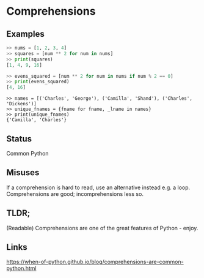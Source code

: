 Comprehensions
==============

Examples
--------

```python
>> nums = [1, 2, 3, 4]
>> squares = [num ** 2 for num in nums]
>> print(squares)
[1, 4, 9, 16]
```

```python
>> evens_squared = [num ** 2 for num in nums if num % 2 == 0]
>> print(evens_squared)
[4, 16]
```

```
>> names = [('Charles', 'George'), ('Camilla', 'Shand'), ('Charles',
'Dickens')]
>> unique_fnames = {fname for fname, _lname in names}
>> print(unique_fnames)
{'Camilla', 'Charles'}
```

Status
------

Common Python

Misuses
-------

If a comprehension is hard to read, use an alternative instead e.g. a
loop. Comprehensions are good; incomprehensions less so.

TLDR;
-----

(Readable) Comprehensions are one of the great features of Python - enjoy.

Links
-----

https://when-of-python.github.io/blog/comprehensions-are-common-python.html
